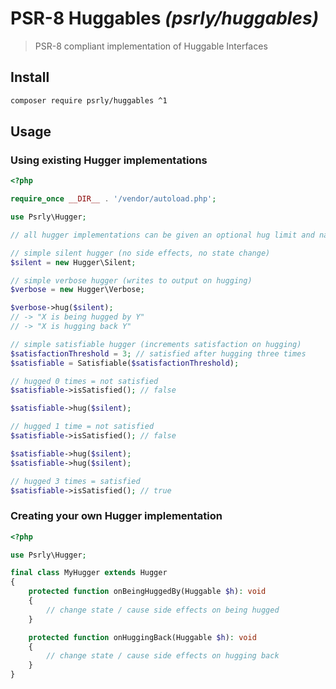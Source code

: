 # PSR-8 Huggables _(psrly/huggables)_

> PSR-8 compliant implementation of Huggable Interfaces

## Install

```sh
composer require psrly/huggables ^1
```

## Usage

### Using existing Hugger implementations

```php
<?php

require_once __DIR__ . '/vendor/autoload.php';

use Psrly\Hugger;

// all hugger implementations can be given an optional hug limit and name

// simple silent hugger (no side effects, no state change)
$silent = new Hugger\Silent;

// simple verbose hugger (writes to output on hugging)
$verbose = new Hugger\Verbose;

$verbose->hug($silent);
// -> "X is being hugged by Y"
// -> "X is hugging back Y"

// simple satisfiable hugger (increments satisfaction on hugging)
$satisfactionThreshold = 3; // satisfied after hugging three times
$satisfiable = Satisfiable($satisfactionThreshold);

// hugged 0 times = not satisfied 
$satisfiable->isSatisfied(); // false

$satisfiable->hug($silent);

// hugged 1 time = not satisfied
$satisfiable->isSatisfied(); // false

$satisfiable->hug($silent);
$satisfiable->hug($silent);

// hugged 3 times = satisfied
$satisfiable->isSatisfied(); // true
```

### Creating your own Hugger implementation

```php
<?php

use Psrly\Hugger;

final class MyHugger extends Hugger
{
    protected function onBeingHuggedBy(Huggable $h): void
    {
        // change state / cause side effects on being hugged
    }

    protected function onHuggingBack(Huggable $h): void
    {
        // change state / cause side effects on hugging back
    }
}
```
